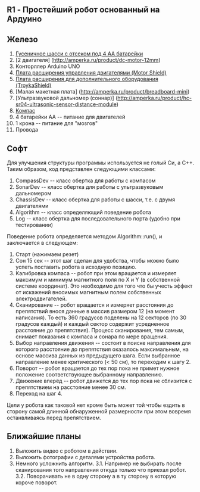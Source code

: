 R1 - Простейший робот основанный на Ардуино
--------------------------------------------

Железо
-------

1. [Гусеничное шасси с отсеком под 4 AA батарейки](http://amperka.ru/product/pololu-zumo)
2. [2 двигателя] (http://amperka.ru/product/dc-motor-12mm)
3. Конторллер Arduino UNO
4. [Плата расширения управления двигателями (Motor Shield)](http://amperka.ru/product/arduino-motor-shield)
5. [Плата расширения для дополнительного оборудования (TroykaShield)](http://amperka.ru/product/arduino-troyka-shield)
6. [Малая макетная плата] (http://amperka.ru/product/breadboard-mini)
7. [Ультразвуковой дальномер (соннар)] (http://amperka.ru/product/hc-sr04-ultrasonic-sensor-distance-module)
8. [Компас](http://amperka.ru/product/troyka-magnetometer-compass)
9. 4 батарейки AA -- питание для двигателей
10. 1 крона -- питание для "мозгов"
11. Провода

Софт
-----

Для улучшения структуры программы используется не голый Си, а C++. Таким образом, код представлен следующими классами:

1. CompassDev -- класс обертка для работы с компасом
2. SonarDev   -- класс обертка для работы с ультразвуковым дальномером
3. ChassisDev -- класс обертка для работы с шасси, т.е. с двумя двигателями
4. Algorithm  -- класс определяющий поведение робота
5. Log        -- класс обертка для последовательного порта (удобно при тестировании)

Поведение робота определяется методом Algorithm::run(), и заключается в следующем:

1. Старт (нажимаем резет)
2. Сон 15 сек -- этот шаг сделан для удобства, чтобы можно было успеть поставить робота в исходную позицию.
3. Калибровка компаса -- робот при этом вращается и измеряет максимум и минимум магнитного 
   поля по X и Y (в собственной системе координат). Это необходимо для того что бы учесть 
   эффект от искажений вносимых магнитным полем собственных электродвигателей.
4. Сканирование -- робот вращается и измеряет расстояния до препятствий внося данные в 
   массив размером 12 (на момент написания). То есть 360 градусов поделены на 12 секторов 
   (по 30 градусов каждый) и каждый сектор содержит усредненное расстояние до препятствия). 
   Процесс сканирования, тем самым, снимает показания с компаса и сонара по мере вращения. 
5. Выбор направления движения -- состоит в поиске направления для которого расстояние до препятствия оказалось 
   максимальным, на основе массива данных из предыдущего шага. Если выбранное направление менее критического 
   (< 50 см), то переходим к шагу 2.
6. Поворот -- робот вращается до тех пор пока не примет нужное положение соответствующее выбранному направлению.
7. Движение вперёд -- робот движется до тех пор пока не сблизится с препятствием на расстояние менее 30 см.
8. Переход на шаг 4.

Цели у робота как таковой нет кроме быть может той чтобы ездить в сторону самой длинной обнаруженной 
размерности при этом вовремя останвливаясь перед препятствием.

Ближайшие планы
----------------

1. Выложить видео с роботом в действии.
2. Выложить фотографии с деталями устройства робота.
3. Немного усложнить алгоритм. 
   3.1. Например не выбирать после 
        сканирования того направления откуда только что приехал робот.
   3.2. Поворачивать не в одну сторону а в ту сторону в которую короче поворот.